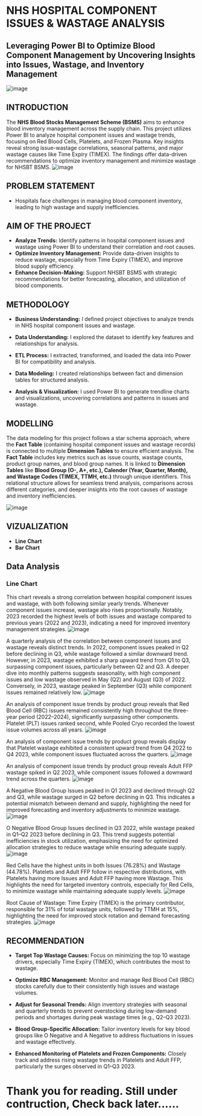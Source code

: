# NHS HOSPITAL COMPONENT ISSUES & WASTAGE ANALYSIS 
## Leveraging Power BI to Optimize Blood Component Management by Uncovering Insights into Issues, Wastage, and Inventory Management
![image](https://github.com/user-attachments/assets/c4f0e9b5-7ab5-4902-ba68-374c94a38615)

## INTRODUCTION
The **NHS Blood Stocks Management Scheme (BSMS)** aims to enhance blood inventory management across the supply chain. This project utilizes Power BI to analyze hospital component issues and wastage trends, focusing on Red Blood Cells, Platelets, and Frozen Plasma. Key insights reveal strong issue-wastage correlations, seasonal patterns, and major wastage causes like Time Expiry (TIMEX). The findings offer data-driven recommendations to optimize inventory management and minimize wastage for NHSBT BSMS.
![image](https://github.com/user-attachments/assets/b256cb67-793a-4229-94ab-b1581ecf4cad)

## PROBLEM STATEMENT
- Hospitals face challenges in managing blood component inventory, leading to high wastage and supply inefficiencies.
## AIM OF THE PROJECT
- **Analyze Trends:** Identify patterns in hospital component issues and wastage using Power BI to understand their correlation and root causes.
- **Optimize Inventory Management:** Provide data-driven insights to reduce wastage, especially from Time Expiry (TIMEX), and improve blood supply efficiency.
- **Enhance Decision-Making:** Support NHSBT BSMS with strategic recommendations for better forecasting, allocation, and utilization of blood components.

## METHODOLOGY 
- **Business Understanding:** I defined project objectives to analyze trends in NHS hospital
component issues and wastage.
- **Data Understanding:** I explored the dataset to identify key features and
relationships for analysis.

- **ETL Process:** I extracted, transformed, and loaded the data into Power BI for
compatibility and analysis.

- **Data Modeling:** I created relationships between fact and dimension tables for
structured analysis.

- **Analysis & Visualization:** I used Power BI to generate trendline charts and
visualizations, uncovering correlations and patterns in issues and wastage.

## MODELLING
The data modeling for this project follows a star schema approach, where the **Fact Table** (containing hospital component issues and wastage records) is connected to multiple **Dimension Tables** to ensure efficient analysis. The **Fact Table** includes key metrics such as issue counts, wastage counts, product group names, and blood group names. It is linked to **Dimension Tables** like **Blood Group (O-, A+, etc.), Calender (Year, Quarter, Month), and Wastage Codes (TIMEX, TTMH, etc.)** through unique identifiers. This relational structure allows for seamless trend analysis, comparisons across different categories, and deeper insights into the root causes of wastage and inventory inefficiencies.

![image](https://github.com/user-attachments/assets/2e3e66b0-be62-4eff-affd-e1f42defe90c)

## VIZUALIZATION
- **Line Chart**
- **Bar Chart**

## Data Analysis
### Line Chart
This chart reveals a strong correlation between hospital component issues and wastage, with both following similar yearly trends. Whenever component issues increase, wastage also rises proportionally. Notably, 2023 recorded the highest levels of both issues and wastage compared to previous years (2022 and 2023), indicating a need for improved inventory management strategies.
![image](https://github.com/user-attachments/assets/fc628671-949c-4a94-99fe-d5af12a8fb4d)

A quarterly analysis of the correlation between component issues and wastage reveals distinct trends. In 2022, component issues peaked in Q2 before declining in Q3, while wastage followed a similar downward trend. However, in 2023, wastage exhibited a sharp upward trend from Q1 to Q3, surpassing component issues, particularly between Q2 and Q3. A deeper dive into monthly patterns suggests seasonality, with high component issues and low wastage observed in May (Q2) and August (Q3) of 2022. Conversely, in 2023, wastage peaked in September (Q3) while component issues remained relatively low.
![image](https://github.com/user-attachments/assets/b83086ad-96a1-4f34-9673-f2a15258c3d6)

An analysis of component issue trends by product group reveals that Red Blood Cell (RBC) issues remained consistently high throughout the three-year period (2022–2024), significantly surpassing other components. Platelet (PLT) issues ranked second, while Pooled Cryo recorded the lowest issue volumes across all years.
![image](https://github.com/user-attachments/assets/7e191e09-b28a-4942-b73f-749e5f626daf)

An analysis of component issue trends by product group reveals display that Platelet wastage exhibited a consistent upward trend from Q4 2022 to Q4 2023, while component issues fluctuated across the quarters.
![image](https://github.com/user-attachments/assets/e0d83fc2-991c-48d9-895d-62ff1fa3ddcd)

An analysis of component issue trends by product group reveals Adult FFP wastage spiked in Q2 2023, while component issues followed a downward trend across the quarters.
![image](https://github.com/user-attachments/assets/cd0ef693-f6b6-431f-a2e3-41423124b845)

A Negative Blood Group Issues peaked in Q1 2023 and declined through Q2 and Q3, while wastage surged in Q2 before declining in Q3. This indicates a potential mismatch between demand and supply, highlighting the need for improved forecasting and inventory adjustments to minimize wastage.
![image](https://github.com/user-attachments/assets/7abe224c-240e-41d4-920e-aeeff3e15a3d)

O Negative Blood Group Issues declined in Q3 2022, while wastage peaked in Q1–Q2 2023 before declining in Q3. This trend suggests potential inefficiencies in stock utilization, emphasizing the need for optimized allocation strategies to reduce wastage while ensuring adequate supply.
![image](https://github.com/user-attachments/assets/56b9f349-b366-4b32-9815-7fcaaaf6caec)

Red Cells have the highest units in both Issues (76.28%) and Wastage (44.78%). Platelets and Adult FFP follow in respective distributions, with Platelets having more Issues and Adult FFP having more Wastage. This highlights the need for targeted inventory controls, especially for Red Cells, to minimize wastage while maintaining adequate supply levels.
![image](https://github.com/user-attachments/assets/ce732bbe-53e5-4187-8c10-fbc689db302d)

Root Cause of Wastage: Time Expiry (TIMEX) is the primary contributor, responsible for 31% of total wastage units, followed by TTMH at 15%, highlighting the need for improved stock rotation and demand forecasting strategies.
![image](https://github.com/user-attachments/assets/7d8f0e85-88ca-43d7-8548-d265d4c9e786)


## RECOMMENDATION
- **Target Top Wastage Causes:** Focus on minimizing the top 10 wastage drivers, especially Time Expiry (TIMEX), which contributes the most to wastage.

- **Optimize RBC Management:** Monitor and manage Red Blood Cell (RBC) stocks carefully due to their consistently high issues and wastage volumes.

- **Adjust for Seasonal Trends:** Align inventory strategies with seasonal and quarterly trends to prevent overstocking during low-demand periods and shortages during peak wastage times (e.g., Q2–Q3 2023).

- **Blood Group-Specific Allocation:** Tailor inventory levels for key blood groups like O Negative and A Negative to address fluctuations in issues and wastage effectively.

- **Enhanced Monitoring of Platelets and Frozen Components:** Closely track and address rising wastage trends in Platelets and Adult FFP, particularly the surges observed in Q1–Q3 2023.








# Thank you for reading. Still under contruction, Check back later...... 
